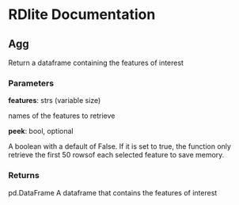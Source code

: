 # RDlite Documentation

## Agg
Return a dataframe containing the features of interest
### Parameters
**features**: strs (variable size)

names of the features to retrieve

**peek**: bool, optional

A boolean with a default of False. 
If it is set to true, the function only retrieve the first 50 rowsof each selected feature to save memory.

### Returns
pd.DataFrame
    A dataframe that contains the features of interest